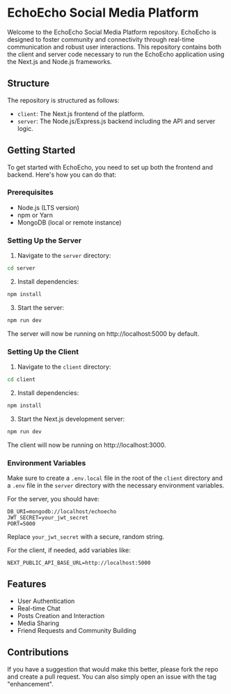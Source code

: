 # EchoEcho Social Media Platform

Welcome to the EchoEcho Social Media Platform repository. EchoEcho is designed to foster community and connectivity through real-time communication and robust user interactions. This repository contains both the client and server code necessary to run the EchoEcho application using the Next.js and Node.js frameworks.

## Structure

The repository is structured as follows:

- `client`: The Next.js frontend of the platform.
- `server`: The Node.js/Express.js backend including the API and server logic.

## Getting Started

To get started with EchoEcho, you need to set up both the frontend and backend. Here's how you can do that:

### Prerequisites

- Node.js (LTS version)
- npm or Yarn
- MongoDB (local or remote instance)

### Setting Up the Server

1. Navigate to the `server` directory:

```sh
cd server
```

2. Install dependencies:

```sh
npm install
```

3. Start the server:

```sh
npm run dev
```

The server will now be running on http://localhost:5000 by default.

### Setting Up the Client

1. Navigate to the `client` directory:

```sh
cd client
```

2. Install dependencies:

```sh
npm install
```

3. Start the Next.js development server:

```sh
npm run dev
```

The client will now be running on http://localhost:3000.

### Environment Variables

Make sure to create a `.env.local` file in the root of the `client` directory and a `.env` file in the `server` directory with the necessary environment variables.

For the server, you should have:

```plaintext
DB_URI=mongodb://localhost/echoecho
JWT_SECRET=your_jwt_secret
PORT=5000
```

Replace `your_jwt_secret` with a secure, random string.

For the client, if needed, add variables like:

```plaintext
NEXT_PUBLIC_API_BASE_URL=http://localhost:5000
```

## Features

- User Authentication
- Real-time Chat
- Posts Creation and Interaction
- Media Sharing
- Friend Requests and Community Building

## Contributions

If you have a suggestion that would make this better, please fork the repo and create a pull request. You can also simply open an issue with the tag "enhancement".
